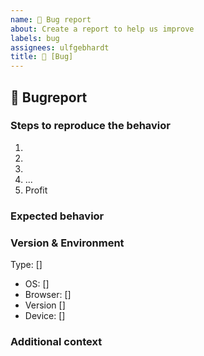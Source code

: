 ```yaml
---
name: 🐛 Bug report
about: Create a report to help us improve
labels: bug
assignees: ulfgebhardt
title: 🐛 [Bug] 
---
```


## :bug: Bugreport
<!-- Describe your issue in detail. Include screenshots if needed. Give us as much information as possible. Use a clear and concise description of what the bug is.-->


### Steps to reproduce the behavior
1.
2.
3.
4. ...
5. Profit


### Expected behavior
<!-- A clear and concise description of what you expected to happen. -->


### Version & Environment
 Type: []      <!-- [Desktop|Smartphone] -->
 - OS: []      <!-- [e.g. iOS8.1 or Windows] -->
 - Browser: [] <!-- [e.g. stock browser, safari, chrome] -->
 - Version []  <!-- [e.g. 22] -->
 - Device: []  <!-- [e.g. iPhone6] -->

### Additional context
<!-- Add any other context about the problem here. -->
